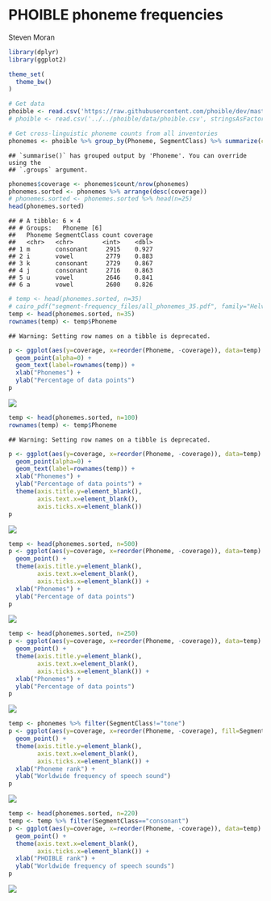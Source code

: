 PHOIBLE phoneme frequencies
================
Steven Moran

``` r
library(dplyr)
library(ggplot2)

theme_set(
  theme_bw()
)
```

``` r
# Get data
phoible <- read.csv('https://raw.githubusercontent.com/phoible/dev/master/data/phoible.csv', stringsAsFactors = F)
# phoible <- read.csv('../../phoible/data/phoible.csv', stringsAsFactors = F)
```

``` r
# Get cross-linguistic phoneme counts from all inventories
phonemes <- phoible %>% group_by(Phoneme, SegmentClass) %>% summarize(count=n())
```

    ## `summarise()` has grouped output by 'Phoneme'. You can override using the
    ## `.groups` argument.

``` r
phonemes$coverage <- phonemes$count/nrow(phonemes)
phonemes.sorted <- phonemes %>% arrange(desc(coverage))
# phonemes.sorted <- phonemes.sorted %>% head(n=25)
head(phonemes.sorted)
```

    ## # A tibble: 6 × 4
    ## # Groups:   Phoneme [6]
    ##   Phoneme SegmentClass count coverage
    ##   <chr>   <chr>        <int>    <dbl>
    ## 1 m       consonant     2915    0.927
    ## 2 i       vowel         2779    0.883
    ## 3 k       consonant     2729    0.867
    ## 4 j       consonant     2716    0.863
    ## 5 u       vowel         2646    0.841
    ## 6 a       vowel         2600    0.826

``` r
# temp <- head(phonemes.sorted, n=35)
# cairo_pdf("segment-frequency_files/all_phonemes_35.pdf", family="Helvetica")
temp <- head(phonemes.sorted, n=35)
rownames(temp) <- temp$Phoneme
```

    ## Warning: Setting row names on a tibble is deprecated.

``` r
p <- ggplot(aes(y=coverage, x=reorder(Phoneme, -coverage)), data=temp) +
  geom_point(alpha=0) +
  geom_text(label=rownames(temp)) +
  xlab("Phonemes") +
  ylab("Percentage of data points")
p
```

![](plot-segment-frequency_files/figure-gfm/unnamed-chunk-4-1.png)<!-- -->

``` r
temp <- head(phonemes.sorted, n=100)
rownames(temp) <- temp$Phoneme
```

    ## Warning: Setting row names on a tibble is deprecated.

``` r
p <- ggplot(aes(y=coverage, x=reorder(Phoneme, -coverage)), data=temp) +
  geom_point(alpha=0) +
  geom_text(label=rownames(temp)) +
  xlab("Phonemes") +
  ylab("Percentage of data points") +
  theme(axis.title.y=element_blank(),
        axis.text.x=element_blank(),
        axis.ticks.x=element_blank())
p
```

![](plot-segment-frequency_files/figure-gfm/unnamed-chunk-5-1.png)<!-- -->

``` r
temp <- head(phonemes.sorted, n=500)
p <- ggplot(aes(y=coverage, x=reorder(Phoneme, -coverage)), data=temp) +
  geom_point() +
  theme(axis.title.y=element_blank(),
        axis.text.x=element_blank(),
        axis.ticks.x=element_blank()) +
  xlab("Phonemes") +
  ylab("Percentage of data points")
p
```

![](plot-segment-frequency_files/figure-gfm/unnamed-chunk-6-1.png)<!-- -->

``` r
temp <- head(phonemes.sorted, n=250)
p <- ggplot(aes(y=coverage, x=reorder(Phoneme, -coverage)), data=temp) +
  geom_point() +
  theme(axis.title.y=element_blank(),
        axis.text.x=element_blank(),
        axis.ticks.x=element_blank()) +
  xlab("Phonemes") +
  ylab("Percentage of data points")
p
```

![](plot-segment-frequency_files/figure-gfm/unnamed-chunk-7-1.png)<!-- -->

``` r
temp <- phonemes %>% filter(SegmentClass!="tone")
p <- ggplot(aes(y=coverage, x=reorder(Phoneme, -coverage), fill=SegmentClass, color=SegmentClass), data=temp) +
  geom_point() +
  theme(axis.title.y=element_blank(),
        axis.text.x=element_blank(),
        axis.ticks.x=element_blank()) +
  xlab("Phoneme rank") +
  ylab("Worldwide frequency of speech sound")
p
```

![](plot-segment-frequency_files/figure-gfm/unnamed-chunk-8-1.png)<!-- -->

``` r
temp <- head(phonemes.sorted, n=220)
temp <- temp %>% filter(SegmentClass=="consonant")
p <- ggplot(aes(y=coverage, x=reorder(Phoneme, -coverage)), data=temp) +
  geom_point() +
  theme(axis.text.x=element_blank(),
        axis.ticks.x=element_blank()) +
  xlab("PHOIBLE rank") +
  ylab("Worldwide frequency of speech sounds")
p
```

![](plot-segment-frequency_files/figure-gfm/unnamed-chunk-9-1.png)<!-- -->
